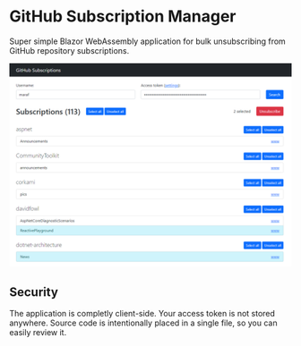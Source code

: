 # GitHub Subscription Manager

Super simple Blazor WebAssembly application for bulk unsubscribing from GitHub repository subscriptions.

![Screenshot](assets/screenshot.png)

## Security

The application is completly client-side. Your access token is not stored anywhere. Source code is intentionally placed in a single file, so you can easily review it.
